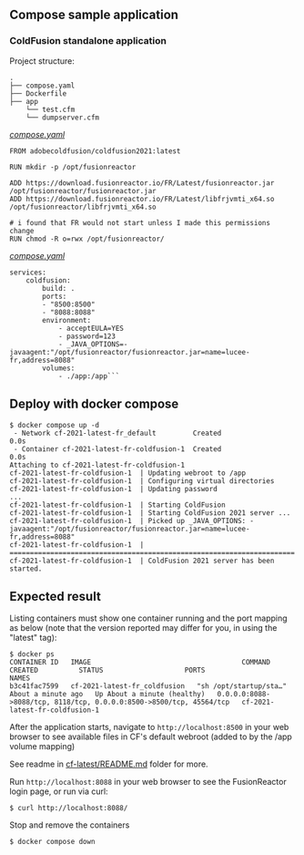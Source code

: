 ## Compose sample application
### ColdFusion standalone application

Project structure:
```
.
├── compose.yaml
├── Dockerfile
├── app
    └── test.cfm
    └── dumpserver.cfm

```

[_compose.yaml_](compose.yaml)
```
FROM adobecoldfusion/coldfusion2021:latest

RUN mkdir -p /opt/fusionreactor

ADD https://download.fusionreactor.io/FR/Latest/fusionreactor.jar /opt/fusionreactor/fusionreactor.jar
ADD https://download.fusionreactor.io/FR/Latest/libfrjvmti_x64.so /opt/fusionreactor/libfrjvmti_x64.so

# i found that FR would not start unless I made this permissions change
RUN chmod -R o=rwx /opt/fusionreactor/
```

[_compose.yaml_](compose.yaml)
```
services:
    coldfusion:
        build: . 
        ports:
        - "8500:8500"
        - "8088:8088"
        environment:
            - acceptEULA=YES
            - password=123
            - _JAVA_OPTIONS=-javaagent:"/opt/fusionreactor/fusionreactor.jar=name=lucee-fr,address=8088"
        volumes:
            - ./app:/app```
```

## Deploy with docker compose

```
$ docker compose up -d
 - Network cf-2021-latest-fr_default         Created                                                                0.0s
 - Container cf-2021-latest-fr-coldfusion-1  Created                                                                0.0s
Attaching to cf-2021-latest-fr-coldfusion-1
cf-2021-latest-fr-coldfusion-1  | Updating webroot to /app
cf-2021-latest-fr-coldfusion-1  | Configuring virtual directories
cf-2021-latest-fr-coldfusion-1  | Updating password
...
cf-2021-latest-fr-coldfusion-1  | Starting ColdFusion
cf-2021-latest-fr-coldfusion-1  | Starting ColdFusion 2021 server ...
cf-2021-latest-fr-coldfusion-1  | Picked up _JAVA_OPTIONS: -javaagent:"/opt/fusionreactor/fusionreactor.jar=name=lucee-fr,address=8088"
cf-2021-latest-fr-coldfusion-1  | ======================================================================
cf-2021-latest-fr-coldfusion-1  | ColdFusion 2021 server has been started.
```

## Expected result

Listing containers must show one container running and the port mapping as below (note that the version reported may differ for you, in using the "latest" tag):
```
$ docker ps
CONTAINER ID   IMAGE                                     COMMAND                  CREATED          STATUS                    PORTS                                         NAMES
b3c41fac7599   cf-2021-latest-fr_coldfusion   "sh /opt/startup/sta…"   About a minute ago   Up About a minute (healthy)   0.0.0.0:8088->8088/tcp, 8118/tcp, 0.0.0.0:8500->8500/tcp, 45564/tcp   cf-2021-latest-fr-coldfusion-1
```

After the application starts, navigate to `http://localhost:8500` in your web browser to see available files in CF's default webroot (added to by the /app volume mapping)

See readme in [cf-latest/README.md](../cf-latest/README.md) folder for more.

Run `http://localhost:8088` in your web browser to see the FusionReactor login page, or run via curl:
```
$ curl http://localhost:8088/
```

Stop and remove the containers
```
$ docker compose down
```